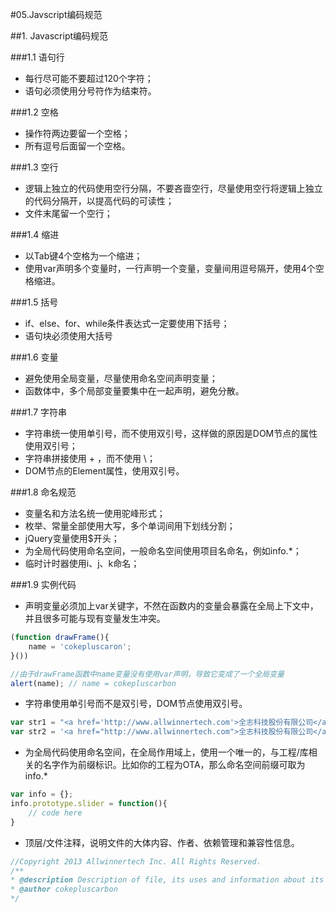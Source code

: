 #05.Javscript编码规范

##1. Javascript编码规范

###1.1 语句行

  * 每行尽可能不要超过120个字符；
  * 语句必须使用分号符作为结束符。

###1.2 空格
  
  * 操作符两边要留一个空格；
  * 所有逗号后面留一个空格。

###1.3 空行

  * 逻辑上独立的代码使用空行分隔，不要吝啬空行，尽量使用空行将逻辑上独立的代码分隔开，以提高代码的可读性；
  * 文件末尾留一个空行；

###1.4 缩进

  * 以Tab键4个空格为一个缩进；
  * 使用var声明多个变量时，一行声明一个变量，变量间用逗号隔开，使用4个空格缩进。

###1.5 括号
 
  * if、else、for、while条件表达式一定要使用下括号；
  * 语句块必须使用大括号

###1.6 变量
  
  * 避免使用全局变量，尽量使用命名空间声明变量；
  * 函数体中，多个局部变量要集中在一起声明，避免分散。

###1.7 字符串

  * 字符串统一使用单引号，而不使用双引号，这样做的原因是DOM节点的属性使用双引号；
  * 字符串拼接使用 + ，而不使用 \；
  * DOM节点的Element属性，使用双引号。

###1.8 命名规范

  * 变量名和方法名统一使用驼峰形式；
  * 枚举、常量全部使用大写，多个单词间用下划线分割；
  * jQuery变量使用$开头；
  * 为全局代码使用命名空间，一般命名空间使用项目名命名，例如info.*；
  * 临时计时器使用i、j、k命名；

###1.9 实例代码
 
  * 声明变量必须加上var关键字，不然在函数内的变量会暴露在全局上下文中，并且很多可能与现有变量发生冲突。

```javascript
(function drawFrame(){
    name = 'cokepluscaron';
}())

//由于drawFrame函数中name变量没有使用var声明，导致它变成了一个全局变量
alert(name); // name = cokepluscarbon
```

  * 字符串使用单引号而不是双引号，DOM节点使用双引号。

```javascript
var str1 = "<a href='http://www.allwinnertech.com'>全志科技股份有限公司</a>";  // 不推荐
var str2 = '<a href="http://www.allwinnertech.com">全志科技股份有限公司</a>';  // 推荐
```

  * 为全局代码使用命名空间，在全局作用域上，使用一个唯一的，与工程/库相关的名字作为前缀标识。比如你的工程为OTA，那么命名空间前缀可取为info.*

```javascript
var info = {};
info.prototype.slider = function(){
    // code here
}
```

  * 顶层/文件注释，说明文件的大体内容、作者、依赖管理和兼容性信息。

```javascript
//Copyright 2013 Allwinnertech Inc. All Rights Reserved.
/**
* @description Description of file, its uses and information about its dependencies.
* @author cokepluscarbon
*/
```

